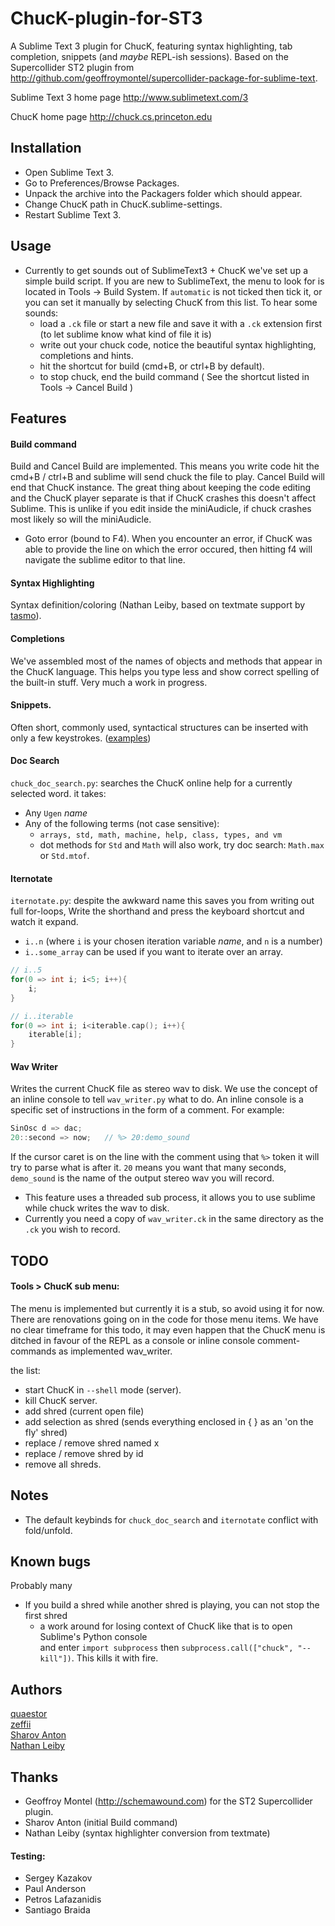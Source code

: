 ChucK-plugin-for-ST3
====================

A Sublime Text 3 plugin for ChucK, featuring syntax highlighting, tab completion, snippets (and *maybe* REPL-ish sessions). Based on the Supercollider ST2 plugin from http://github.com/geoffroymontel/supercollider-package-for-sublime-text.

Sublime Text 3 home page
http://www.sublimetext.com/3

ChucK home page
http://chuck.cs.princeton.edu

## Installation  

 - Open Sublime Text 3.
 - Go to Preferences/Browse Packages.
 - Unpack the archive into the Packagers folder which should appear.
 - Change ChucK path in ChucK.sublime-settings.
 - Restart Sublime Text 3.

## Usage  

 - Currently to get sounds out of SublimeText3 + ChucK we've set up a 
simple build script. If you are new to SublimeText, the menu to look for is located in Tools -> Build System. 
If `automatic` is not ticked then tick it, or you can set it manually by selecting ChucK from this list. To hear some sounds:
    - load a `.ck` file or start a new file and save it with a `.ck` extension first (to let sublime know what kind of file it is)
    - write out your chuck code, notice the beautiful syntax highlighting, completions and hints.
    - hit the shortcut for build (cmd+B, or ctrl+B by default). 
    - to stop chuck, end the build command ( See the shortcut listed in Tools -> Cancel Build )  


## Features

#### Build command  
Build and Cancel Build are implemented. This means you write code hit the cmd+B / ctrl+B and sublime will send
chuck the file to play. Cancel Build will end that ChucK instance. The great thing about keeping the code editing
and the ChucK player separate is that if ChucK crashes this doesn't affect Sublime. This is unlike if you edit 
inside the miniAudicle, if chuck crashes most likely so will the miniAudicle.

- Goto error (bound to F4). When you encounter an error, if ChucK was able to provide the line 
 on which the error occured, then hitting f4 will navigate the sublime editor to that line.

#### Syntax Highlighting  
Syntax definition/coloring (Nathan Leiby, based on textmate support by [tasmo](http://tasmo.github.com/ChucK.tmbundle)).

#### Completions  
We've assembled most of the names of objects and methods that appear in the ChucK language. 
This helps you type less and show correct spelling of the built-in stuff. Very much a work in progress.

#### Snippets.  
Often short, commonly used, syntactical structures can be inserted with only a few keystrokes.
([examples](https://github.com/tildebyte/ChucK-plugin-for-ST3/tree/master/snippets))
 
#### Doc Search
`chuck_doc_search.py`: searches the ChucK online help for a currently selected word. it takes:
 - Any `Ugen` _name_
 - Any of the following terms (not case sensitive):
   - `arrays, std, math, machine, help, class, types, and vm`  
   - dot methods for `Std` and `Math` will also work, try doc search: `Math.max` or `Std.mtof`.

#### Iternotate  
`iternotate.py`: despite the awkward name this saves you from writing out full for-loops, Write the shorthand and
press the keyboard shortcut and watch it expand.  

- `i..n` (where `i` is your chosen iteration variable _name_, and `n` is a number)  
- `i..some_array` can be used if you want to iterate over an array. 


```c
// i..5
for(0 => int i; i<5; i++){
    i;
}

// i..iterable
for(0 => int i; i<iterable.cap(); i++){
    iterable[i];
}
```

#### Wav Writer  
Writes the current ChucK file as stereo wav to disk. We use the concept of an inline console to tell `wav_writer.py` 
what to do. An inline console is a specific set of instructions in the form of a comment. For example: 

```c
SinOsc d => dac;  
20::second => now;   // %> 20:demo_sound
```

If the cursor caret is on the line with the comment using that `%>` token it will try to parse what 
is after it. `20` means you want that many seconds, `demo_sound` is the name of the output stereo wav 
you will record.  
- This feature uses a threaded sub process, it allows you to use sublime while chuck writes
the wav to disk.
- Currently you need a copy of `wav_writer.ck` in the same directory as the `.ck` you wish to record.

## TODO  

#### Tools > ChucK sub menu:  
The menu is implemented but currently it is a stub, so avoid using it for now. There are 
renovations going on in the code for those menu items. We have no clear timeframe for this todo, it may even 
happen that the ChucK menu is ditched in favour of the REPL as a console or inline console 
comment-commands as implemented wav_writer.

the list:  

  - start ChucK in `--shell` mode (server).
  - kill ChucK server.
  - add shred (current open file)
  - add selection as shred (sends everything enclosed in { } as an 'on the fly' shred)
  - replace / remove shred named x
  - replace / remove shred by id
  - remove all shreds.


## Notes
- The default keybinds for `chuck_doc_search` and `iternotate` conflict with fold/unfold.

## Known bugs
Probably many
- If you build a shred while another shred is playing, you can not stop the first shred  
    - a work around for losing context of ChucK like that is to open Sublime's Python console   
    and enter `import subprocess` then `subprocess.call(["chuck", "--kill"])`. This kills it with fire.


## Authors
[quaestor](http://github.com/tildebyte)  
[zeffii](http://www.coursera.org/user/i/daff1a17ed112d8df2602bc10fa57a3b)  
[Sharov Anton](http://www.coursera.org/user/i/6591636f6ce50babb61bb547c721fac4)  
[Nathan Leiby](http://github.com/nathanleiby)  

## Thanks

- Geoffroy Montel (http://schemawound.com) for the ST2 Supercollider plugin.
- Sharov Anton (initial Build command)
- Nathan Leiby (syntax highlighter conversion from textmate) 

#### Testing:

- Sergey Kazakov
- Paul Anderson
- Petros Lafazanidis
- Santiago Braida
